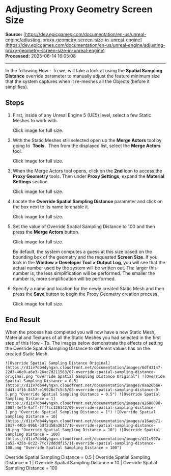 # Adjusting Proxy Geometry Screen Size

**Source:** [https://dev.epicgames.com/documentation/en-us/unreal-engine/adjusting-proxy-geometry-screen-size-in-unreal-engine](https://dev.epicgames.com/documentation/en-us/unreal-engine/adjusting-proxy-geometry-screen-size-in-unreal-engine)  
**Processed:** 2025-06-14 16:05:08

---

In the following How - To we, will take a look at using the **Spatial Sampling Distance** override parameter to manually adjust the feature minimum size that the system captures when it re-meshes all the Objects (before it simplifies). 

## Steps

1.  First, inside of any Unreal Engine 5 (UE5) level, select a few Static Meshes to work with.
    
    Click image for full size.
    
2.  With the Static Meshes still selected open up the **Merge Actors** tool by going to  **Tools.**  Then from the displayed list, select the **Merge Actors** tool.
    
    Click image for full size.
    
3.  When the Merge Actors tool opens, click on the **2nd** icon to access the **Proxy Geometry** tools. Then under **Proxy Settings**, expand the **Material Settings** section.
    
    Click image for full size.
    
4.  Locate the **Override Spatial Sampling Distance** parameter and click on the box next to its name to enable it.
    
    Click image for full size.
    
5.  Set the value of Override Spatial Sampling Distance to 100 and then press the **Merge Actors** button.
    
    Click image for full size.
    
    By default, the system computes a guess at this size based on the bounding box of the geometry and the requested **Screen Size**. If you look in the **Window > Developer Tool > Output Log**, you will see that the actual number used by the system will be written out. The larger this number is, the less simplification will be performed. The smaller the number is, more simplification will be performed.
    
6.  Specify a name and location for the newly created Static Mesh and then press the **Save** button to begin the Proxy Geometry creation process.
    
    Click image for full size.
    

## End Result

When the process has completed you will now have a new Static Mesh, Material and Textures of all the Static Meshes you had selected in the first step of this How - To. The images below demonstrate the effects of setting the Override Spatial Sampling Distance to different values has on the created Static Mesh.

    ![Override Spatial Sampling Distance Original](https://d1iv7db44yhgxn.cloudfront.net/documentation/images/6df43147-22d3-46c0-a6e3-26ac7d211563/07-override-spatial-sampling-distance-original.png "Override Spatial Sampling Distance Original") ![Override Spatial Sampling Distance = 0.5](https://d1iv7db44yhgxn.cloudfront.net/documentation/images/8aa20bae-5d41-4f16-8457-e19926c7c5c5/08-override-spatial-sampling-distance-0-5.png "Override Spatial Sampling Distance = 0.5") ![Override Spatial Sampling Distance = 1](https://d1iv7db44yhgxn.cloudfront.net/documentation/images/a2680098-300f-4ef5-9aff-fff7cc126142/09-override-spatial-sampling-distance-1.png "Override Spatial Sampling Distance = 1") ![Override Spatial Sampling Distance = 10](https://d1iv7db44yhgxn.cloudfront.net/documentation/images/a16aeb71-2817-44bb-89bb-3df2d58a3617/10-override-spatial-sampling-distance-10.png "Override Spatial Sampling Distance = 10") ![Override Spatial Sampling Distance = 100](https://d1iv7db44yhgxn.cloudfront.net/documentation/images/d21c997a-2a52-425b-8c22-7fc72ddddf15/11-override-spatial-sampling-distance-100.png "Override Spatial Sampling Distance = 100")

Override Spatial Sampling Distance = 0.5 | Override Spatial Sampling Distance = 1 | Override Spatial Sampling Distance = 10 | Override Spatial Sampling Distance = 100
